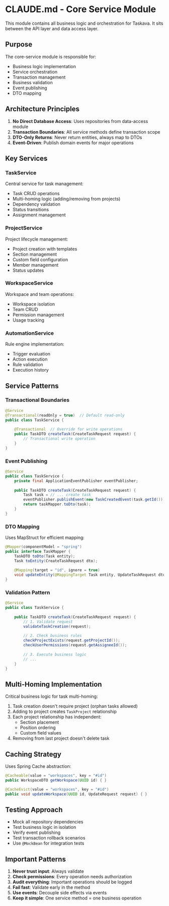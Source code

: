 # CLAUDE.md - Core Service Module

This module contains all business logic and orchestration for Taskava. It sits between the API layer and data access layer.

## Purpose

The core-service module is responsible for:
- Business logic implementation
- Service orchestration
- Transaction management
- Business validation
- Event publishing
- DTO mapping

## Architecture Principles

1. **No Direct Database Access**: Uses repositories from data-access module
2. **Transaction Boundaries**: All service methods define transaction scope
3. **DTO-Only Returns**: Never return entities, always map to DTOs
4. **Event-Driven**: Publish domain events for major operations

## Key Services

### TaskService
Central service for task management:
- Task CRUD operations
- Multi-homing logic (adding/removing from projects)
- Dependency validation
- Status transitions
- Assignment management

### ProjectService
Project lifecycle management:
- Project creation with templates
- Section management
- Custom field configuration
- Member management
- Status updates

### WorkspaceService
Workspace and team operations:
- Workspace isolation
- Team CRUD
- Permission management
- Usage tracking

### AutomationService
Rule engine implementation:
- Trigger evaluation
- Action execution
- Rule validation
- Execution history

## Service Patterns

### Transactional Boundaries
```java
@Service
@Transactional(readOnly = true)  // Default read-only
public class TaskService {
    
    @Transactional  // Override for write operations
    public TaskDTO createTask(CreateTaskRequest request) {
        // Transactional write operation
    }
}
```

### Event Publishing
```java
@Service
public class TaskService {
    private final ApplicationEventPublisher eventPublisher;
    
    public TaskDTO createTask(CreateTaskRequest request) {
        Task task = // ... create task
        eventPublisher.publishEvent(new TaskCreatedEvent(task.getId()));
        return taskMapper.toDto(task);
    }
}
```

### DTO Mapping
Uses MapStruct for efficient mapping:
```java
@Mapper(componentModel = "spring")
public interface TaskMapper {
    TaskDTO toDto(Task entity);
    Task toEntity(CreateTaskRequest dto);
    
    @Mapping(target = "id", ignore = true)
    void updateEntity(@MappingTarget Task entity, UpdateTaskRequest dto);
}
```

### Validation Pattern
```java
@Service
public class TaskService {
    
    public TaskDTO createTask(CreateTaskRequest request) {
        // 1. Validate request
        validateTaskCreation(request);
        
        // 2. Check business rules
        checkProjectExists(request.getProjectId());
        checkUserPermissions(request.getAssigneeId());
        
        // 3. Execute business logic
        // ...
    }
}
```

## Multi-Homing Implementation

Critical business logic for task multi-homing:
1. Task creation doesn't require project (orphan tasks allowed)
2. Adding to project creates `TaskProject` relationship
3. Each project relationship has independent:
   - Section placement
   - Position ordering
   - Custom field values
4. Removing from last project doesn't delete task

## Caching Strategy

Uses Spring Cache abstraction:
```java
@Cacheable(value = "workspaces", key = "#id")
public WorkspaceDTO getWorkspace(UUID id) { }

@CacheEvict(value = "workspaces", key = "#id")
public void updateWorkspace(UUID id, UpdateRequest request) { }
```

## Testing Approach

- Mock all repository dependencies
- Test business logic in isolation
- Verify event publishing
- Test transaction rollback scenarios
- Use `@MockBean` for integration tests

## Important Patterns

1. **Never trust input**: Always validate
2. **Check permissions**: Every operation needs authorization
3. **Audit everything**: Important operations should be logged
4. **Fail fast**: Validate early in the method
5. **Use events**: Decouple side effects via events
6. **Keep it simple**: One service method = one business operation